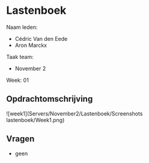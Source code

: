 # Lastenboek

Naam leden: 
- Cédric Van den Eede
- Aron Marckx

Taak team:
- November 2

Week: 01

## Opdrachtomschrijving 
![week1](Servers/November2/Lastenboek/Screenshots lastenboek/Week1.png)

## Vragen
- geen
